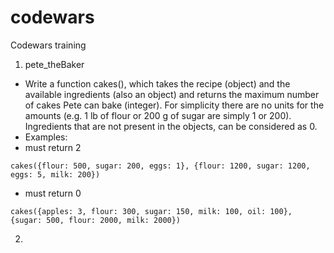 # codewars
Codewars training

1. pete_theBaker
- Write a function cakes(), which takes the recipe (object) and the available ingredients (also an object) and returns the maximum number of cakes Pete can bake (integer). For simplicity there are no units for the amounts (e.g. 1 lb of flour or 200 g of sugar are simply 1 or 200). Ingredients that are not present in the objects, can be considered as 0.
- Examples:
- must return 2
```
cakes({flour: 500, sugar: 200, eggs: 1}, {flour: 1200, sugar: 1200, eggs: 5, milk: 200})
```
 - must return 0
 ```
cakes({apples: 3, flour: 300, sugar: 150, milk: 100, oil: 100}, {sugar: 500, flour: 2000, milk: 2000})
```
 
2. 
